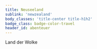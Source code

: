 ```yaml
---
title: Neuseeland
sublink: 'newzealand'
body_classes: 'title-center title-h1h2'
badge_class: badge-color-travel
header_id: abenteuer
---
```


Land der Wolke